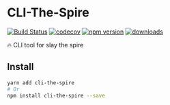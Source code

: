 # CLI-The-Spire

[![Build Status](https://travis-ci.com/SudoLand/CLI-The-Spire.svg?branch=master)](https://travis-ci.com/SudoLand/CLI-The-Spire)
[![codecov](https://codecov.io/gh/SudoLand/CLI-The-Spire/branch/master/graph/badge.svg)](https://codecov.io/gh/SudoLand/CLI-The-Spire)
[![npm version](https://badge.fury.io/js/cli-the-spire.svg)](https://badge.fury.io/js/cli-the-spire)
[![downloads](https://img.shields.io/npm/dm/cli-the-spire.svg)](https://www.npmjs.com/package/cli-the-spire)

:fire: CLI tool for slay the spire

## Install

```sh
yarn add cli-the-spire
# Or
npm install cli-the-spire --save
```
